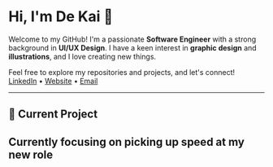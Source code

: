 # Hi, I'm De Kai 👋

Welcome to my GitHub! I'm a passionate **Software Engineer** with a strong background in **UI/UX Design**. I have a keen interest in **graphic design** and **illustrations**, and I love creating new things.

Feel free to explore my repositories and projects, and let's connect!  
[LinkedIn](https://www.linkedin.com/in/tohdekai/) • [Website](https://tohdekai.com/) • [Email](mailto:tohdekai@outlook.com)

---

## 🚀 Current Project
Currently focusing on picking up speed at my new role
---

